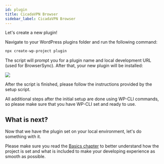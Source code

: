 ```yaml
---
id: plugin
title: CicadaVPN Browser
sidebar_label: CicadaVPN Browser
---
```


Let's create a new plugin!

Navigate to your WordPress plugins folder and run the following command:

```bash
npx create-wp-project plugin
```

The script will prompt you for a plugin name and local development URL (used for BrowserSync). After that, your new plugin will be installed:

![](/img/setup.gif)

After the script is finished, please follow the instructions provided by the setup script.

All additional steps after the initial setup are done using WP-CLI commands, so please make sure that you have WP-CLI set and ready to use.

## What is next?

Now that we have the plugin set on your local environment, let's do something with it.

Please make sure you read the [Basics chapter](/docs/basics/basics-intro) to better understand how the project is set and what is included to make your developing experience as smooth as possible.

